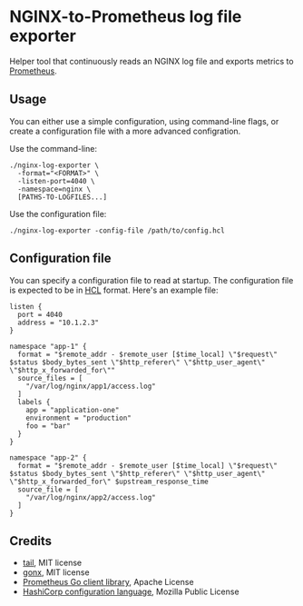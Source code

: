 NGINX-to-Prometheus log file exporter
=====================================

Helper tool that continuously reads an NGINX log file and exports metrics to
[Prometheus](prom).

Usage
-----

You can either use a simple configuration, using command-line flags, or create
a configuration file with a more advanced configration.

Use the command-line:

    ./nginx-log-exporter \
      -format="<FORMAT>" \
      -listen-port=4040 \
      -namespace=nginx \
      [PATHS-TO-LOGFILES...]

Use the configuration file:

    ./nginx-log-exporter -config-file /path/to/config.hcl

Configuration file
------------------

You can specify a configuration file to read at startup. The configuration file
is expected to be in [HCL](hcl) format. Here's an example file:

    listen {
      port = 4040
      address = "10.1.2.3"
    }

    namespace "app-1" {
      format = "$remote_addr - $remote_user [$time_local] \"$request\" $status $body_bytes_sent \"$http_referer\" \"$http_user_agent\" \"$http_x_forwarded_for\""
      source_files = [
        "/var/log/nginx/app1/access.log"
      ]
      labels {
        app = "application-one"
        environment = "production"
        foo = "bar"
      }
    }

    namespace "app-2" {
      format = "$remote_addr - $remote_user [$time_local] \"$request\" $status $body_bytes_sent \"$http_referer\" \"$http_user_agent\" \"$http_x_forwarded_for\" $upstream_response_time
      source_file = [
        "/var/log/nginx/app2/access.log"
      ]
    }

Credits
-------

- [tail](https://github.com/hpcloud/tail), MIT license
- [gonx](https://github.com/satyrius/gonx), MIT license
- [Prometheus Go client library](https://github.com/prometheus/client_golang), Apache License
- [HashiCorp configuration language](hcl), Mozilla Public License

[prom]: https://prometheus.io/
[hcl]: https://github.com/hashicorp/hcl
